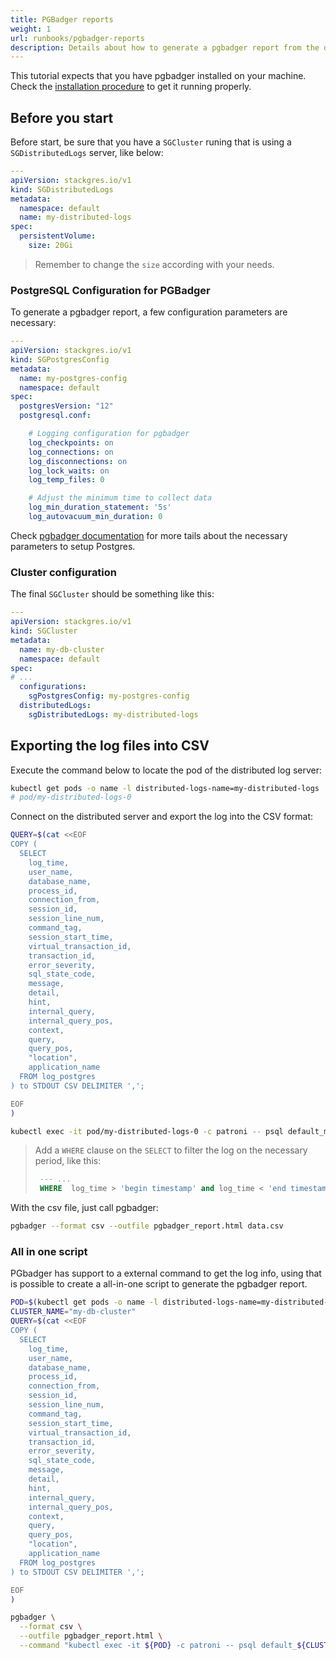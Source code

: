 ```yaml
---
title: PGBadger reports
weight: 1
url: runbooks/pgbadger-reports
description: Details about how to generate a pgbadger report from the distributed logs server.
---
```


This tutorial expects that you have pgbadger installed on your machine. Check the [installation procedure](http://pgbadger.darold.net/documentation.html#INSTALLATION) to get it running properly.

## Before you start

Before start, be sure that you have a `SGCluster` runing that is using a `SGDistributedLogs` server, like below:

```yaml
---
apiVersion: stackgres.io/v1
kind: SGDistributedLogs
metadata:
  namespace: default
  name: my-distributed-logs
spec:
  persistentVolume:
    size: 20Gi
```
> Remember to change the `size` according with your needs.


### PostgreSQL Configuration for PGBadger

To generate a pgbadger report, a few configuration parameters are necessary:

```yaml
---
apiVersion: stackgres.io/v1
kind: SGPostgresConfig
metadata:
  name: my-postgres-config
  namespace: default
spec:
  postgresVersion: "12"
  postgresql.conf:

    # Logging configuration for pgbadger
    log_checkpoints: on
    log_connections: on
    log_disconnections: on
    log_lock_waits: on
    log_temp_files: 0

    # Adjust the minimum time to collect data
    log_min_duration_statement: '5s'
    log_autovacuum_min_duration: 0
```

Check [pgbadger documentation](http://pgbadger.darold.net/documentation.html#POSTGRESQL-CONFIGURATION) for more tails about the necessary parameters to setup Postgres.

### Cluster configuration

The final `SGCluster` should be something like this:

```yaml
---
apiVersion: stackgres.io/v1
kind: SGCluster
metadata:
  name: my-db-cluster
  namespace: default
spec:
# ...
  configurations:
    sgPostgresConfig: my-postgres-config
  distributedLogs: 
    sgDistributedLogs: my-distributed-logs
```

## Exporting the log files into CSV

Execute the command below to locate the pod of the distributed log server:

```bash
kubectl get pods -o name -l distributed-logs-name=my-distributed-logs 
# pod/my-distributed-logs-0
```

Connect on the distributed server and export the log into the CSV format:

```bash
QUERY=$(cat <<EOF
COPY (
  SELECT 
    log_time, 
    user_name,
    database_name,
    process_id,
    connection_from,
    session_id,
    session_line_num,
    command_tag,
    session_start_time,
    virtual_transaction_id,
    transaction_id,
    error_severity,
    sql_state_code,
    message,
    detail,
    hint,
    internal_query,
    internal_query_pos,
    context,
    query,
    query_pos,
    "location",
    application_name 
  FROM log_postgres 
) to STDOUT CSV DELIMITER ',';

EOF
)

kubectl exec -it pod/my-distributed-logs-0 -c patroni -- psql default_my-db-cluster -At -c "${QUERY}" > data.csv
```
> Add a `WHERE` clause on the `SELECT` to filter the log on the necessary period, like this:
>
> ```sql
>  --- ...
>  WHERE  log_time > 'begin timestamp' and log_time < 'end timestamp'
> ```

With the csv file, just call pgbadger:

```bash
pgbadger --format csv --outfile pgbadger_report.html data.csv
```

### All in one script

PGbadger has support to a external command to get the log info, using that is possible to create a all-in-one script to generate the pgbadger report.

```bash
POD=$(kubectl get pods -o name -l distributed-logs-name=my-distributed-logs)
CLUSTER_NAME="my-db-cluster"
QUERY=$(cat <<EOF
COPY (
  SELECT 
    log_time, 
    user_name,
    database_name,
    process_id,
    connection_from,
    session_id,
    session_line_num,
    command_tag,
    session_start_time,
    virtual_transaction_id,
    transaction_id,
    error_severity,
    sql_state_code,
    message,
    detail,
    hint,
    internal_query,
    internal_query_pos,
    context,
    query,
    query_pos,
    "location",
    application_name 
  FROM log_postgres 
) to STDOUT CSV DELIMITER ',';

EOF
)

pgbadger \
  --format csv \
  --outfile pgbadger_report.html \
  --command "kubectl exec -it ${POD} -c patroni -- psql default_${CLUSTER_NAME} -At -c \"${QUERY}\""
```